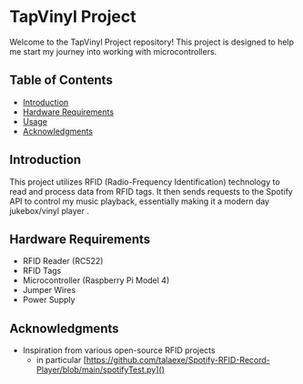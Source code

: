 
# TapVinyl Project

Welcome to the TapVinyl Project repository! This project is designed to help me start my journey into working with microcontrollers.

## Table of Contents
- [Introduction](#introduction)
- [Hardware Requirements](#hardware-requirements)
- [Usage](#usage)
- [Acknowledgments](#acknowledgments)

## Introduction
This project utilizes RFID (Radio-Frequency Identification) technology to read and process data from RFID tags. It then sends requests to the Spotify API to control my music playback, essentially making it a modern day jukebox/vinyl player .

## Hardware Requirements
- RFID Reader (RC522)
- RFID Tags
- Microcontroller (Raspberry Pi Model 4)
- Jumper Wires
- Power Supply

## Acknowledgments
- Inspiration from various open-source RFID projects
	- in particular [https://github.com/talaexe/Spotify-RFID-Record-Player/blob/main/spotifyTest.py]()
